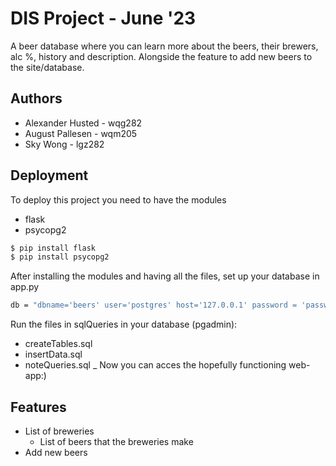 # DIS Project - June '23
A beer database where you can learn more about the beers, their brewers, alc %, history and description. Alongside the feature to add new beers to the site/database. 

## Authors
- Alexander Husted - wqg282 
- August Pallesen - wqm205 
- Sky Wong - lgz282

## Deployment
To deploy this project you need to have the modules
- flask 
- psycopg2

```bash
$ pip install flask 
$ pip install psycopg2
```
After installing the modules and having all the files, set up your database in app.py 
```bash
db = "dbname='beers' user='postgres' host='127.0.0.1' password = 'password'"
```
Run the files in sqlQueries in your database (pgadmin): 
- createTables.sql 
- insertData.sql
- noteQueries.sql 
_
Now you can acces the hopefully functioning web-app:) 

## Features
- List of breweries
    - List of beers that the breweries make
- Add new beers 
